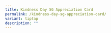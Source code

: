 ```yaml
---
title: Kindness Day SG Appreciation Card
permalink: /kindness-day-sg-appreciation-card/
variant: tiptap
description: ""
---
```

